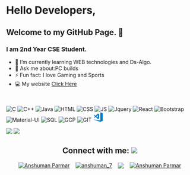 # Hello Developers,

## Welcome to my GitHub Page. 👋

### I am 2nd Year CSE Student.

- 🌱 I’m currently learning WEB technologies and Ds-Algo. 
- 💬 Ask me about:PC builds
- ⚡ Fun fact: I love Gaming and Sports
- 💻 My website [Click Here](https://dev-anshuman.herokuapp.com/)

<br>

![C](https://img.shields.io/badge/C-00599C?style=for-the-badge&logo=c&logoColor=white)
![C++](https://img.shields.io/badge/C%2B%2B-00599C?style=for-the-badge&logo=c%2B%2B&logoColor=white)
![Java](https://img.shields.io/badge/Java-ED8B00?style=for-the-badge&logo=java&logoColor=white)
![HTML](https://img.shields.io/badge/HTML5-E34F26?style=for-the-badge&logo=html5&logoColor=white)
![CSS](https://img.shields.io/badge/CSS3-1572B6?style=for-the-badge&logo=css3&logoColor=white)
![JS](https://img.shields.io/badge/JavaScript-F7DF1E?style=for-the-badge&logo=javascript&logoColor=black)
![Jquery](https://img.shields.io/badge/jQuery-0769AD?style=for-the-badge&logo=jquery&logoColor=white)
![React](https://img.shields.io/badge/React-20232A?style=for-the-badge&logo=react&logoColor=61DAFB)
![Bootstrap](https://img.shields.io/badge/Bootstrap-563D7C?style=for-the-badge&logo=bootstrap&logoColor=white)
![Material-UI](https://img.shields.io/badge/Material--UI-0081CB?style=for-the-badge&logo=material-ui&logoColor=white)
![SQL](https://img.shields.io/badge/MySQL-00000F?style=for-the-badge&logo=mysql&logoColor=white)
![GCP](https://img.shields.io/badge/Google_Cloud-4285F4?style=for-the-badge&logo=google-cloud&logoColor=white)
![GIT](https://img.shields.io/badge/GitHub-100000?style=for-the-badge&logo=github&logoColor=white)
<img alt="Visual Studio Code" width="26px" src="https://raw.githubusercontent.com/github/explore/80688e429a7d4ef2fca1e82350fe8e3517d3494d/topics/visual-studio-code/visual-studio-code.png" />






<img src="https://github-readme-stats.vercel.app/api?username=anshuman725&theme=blue-green">&nbsp;<img src="https://github-readme-stats.vercel.app/api/top-langs/?username=anshuman725&layout=compact&theme=blue-green">





<h2 align='center'>Connect with me: <img src="https://github.com/rajput2107/rajput2107/blob/master/Assets/Handshake.gif" height="33px" /></h2>
<p align="center">
  <a href="www.linkedin.com/in/anshuman-parmar-3a0365194" target="blank"><img    align="center" src="https://img.shields.io/badge/LinkedIn-0077B5?style=for-the-badge&logo=linkedin&logoColor=white" alt="Anshuman Parmar"  /></a> &nbsp;&nbsp;
  <a href="https://www.instagram.com/anshuman_7_/" target="blank"><img align="center" src="https://img.shields.io/badge/Instagram-E4405F?style=for-the-badge&logo=instagram&logoColor=white" alt="anshuman_7"  /></a> &nbsp;&nbsp;
<a href="https://twitter.com/AnshumanParma13" target="blank"><img align="center" src="https://img.shields.io/badge/Twitter-1DA1F2?style=for-the-badge&logo=twitter&logoColor=white"  /></a> &nbsp;&nbsp;
<a href="https://www.facebook.com/profile.php?id=100006259502453" target="blank"><img align="center" src="https://img.shields.io/badge/Facebook-1877F2?style=for-the-badge&logo=facebook&logoColor=white" alt="Anshuman Parmar"  /></a>
</p>

